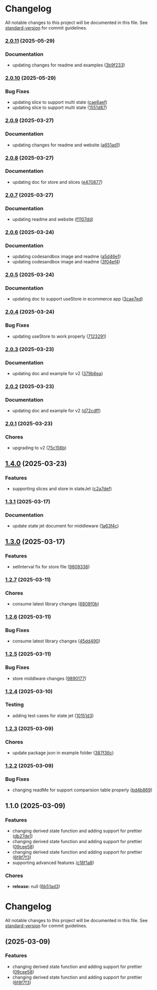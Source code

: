 # Changelog

All notable changes to this project will be documented in this file. See [standard-version](https://github.com/conventional-changelog/standard-version) for commit guidelines.

### [2.0.11](https://github.com/venkateshsundaram/state-jet/compare/v2.0.10...v2.0.11) (2025-05-29)


### Documentation

* updating changes for readme and examples ([3b9f233](https://github.com/venkateshsundaram/state-jet/commit/3b9f2333823bb650a3b6970adfaf69f52458b5b1))

### [2.0.10](https://github.com/venkateshsundaram/state-jet/compare/v2.0.9...v2.0.10) (2025-05-29)


### Bug Fixes

* updating slice to support multi state ([cae6aef](https://github.com/venkateshsundaram/state-jet/commit/cae6aefb563c74687d95b2811aa6807cbf0dbeb9))
* updating slice to support multi state ([1551d87](https://github.com/venkateshsundaram/state-jet/commit/1551d87336a30314028533c74ee0bd91fcb16d0c))

### [2.0.9](https://github.com/venkateshsundaram/state-jet/compare/v2.0.8...v2.0.9) (2025-03-27)


### Documentation

* updating changes for readme and website ([a651ad1](https://github.com/venkateshsundaram/state-jet/commit/a651ad1024cd34ad6ba44fe1cefba7bedd0ab36d))

### [2.0.8](https://github.com/venkateshsundaram/state-jet/compare/v2.0.7...v2.0.8) (2025-03-27)


### Documentation

* updating doc for store and slices ([e470877](https://github.com/venkateshsundaram/state-jet/commit/e4708772e46c9bd669cb4379b235d316e8ba6b8d))

### [2.0.7](https://github.com/venkateshsundaram/state-jet/compare/v2.0.6...v2.0.7) (2025-03-27)


### Documentation

* updating readme and website ([f1107dd](https://github.com/venkateshsundaram/state-jet/commit/f1107dde7df7bd54c48f8e458ba2de81e8a719b8))

### [2.0.6](https://github.com/venkateshsundaram/state-jet/compare/v2.0.5...v2.0.6) (2025-03-24)


### Documentation

* updating codesandbox image and readme ([a5d46e1](https://github.com/venkateshsundaram/state-jet/commit/a5d46e1a1c8ff516be45ef33fd5d7916a7259ea2))
* updating codesandbox image and readme ([3f04ef4](https://github.com/venkateshsundaram/state-jet/commit/3f04ef42f3782b937a61bec666c3d850a34a5387))

### [2.0.5](https://github.com/venkateshsundaram/state-jet/compare/v2.0.4...v2.0.5) (2025-03-24)


### Documentation

* updating doc to support useStore in ecommerce app ([3cae7ed](https://github.com/venkateshsundaram/state-jet/commit/3cae7ed34008e825fee128ff4ed0d35f032a882b))

### [2.0.4](https://github.com/venkateshsundaram/state-jet/compare/v2.0.3...v2.0.4) (2025-03-24)


### Bug Fixes

* updating useStore to work properly ([7123291](https://github.com/venkateshsundaram/state-jet/commit/712329119c4bfd76d4abf2c1bf1d4264d5dcd28f))

### [2.0.3](https://github.com/venkateshsundaram/state-jet/compare/v2.0.2...v2.0.3) (2025-03-23)


### Documentation

* updating doc and example for v2 ([379b6ea](https://github.com/venkateshsundaram/state-jet/commit/379b6ea95cf695a4a03cb486a75e213697aacddb))

### [2.0.2](https://github.com/venkateshsundaram/state-jet/compare/v2.0.1...v2.0.2) (2025-03-23)


### Documentation

* updating doc and example for v2 ([d72cdff](https://github.com/venkateshsundaram/state-jet/commit/d72cdfff2878626be4fda6aecb957395162c956a))

### [2.0.1](https://github.com/venkateshsundaram/state-jet/compare/v1.4.0...v2.0.1) (2025-03-23)


### Chores

* upgrading to v2 ([75c156b](https://github.com/venkateshsundaram/state-jet/commit/75c156b2defc7937ad6f25b373a57af30f4148ae))

## [1.4.0](https://github.com/venkateshsundaram/state-jet/compare/v1.3.1...v1.4.0) (2025-03-23)


### Features

* supporting slices and store in stateJet ([c2a7def](https://github.com/venkateshsundaram/state-jet/commit/c2a7def7a90f2b21f2050cd301c3e823280e28e5))

### [1.3.1](https://github.com/venkateshsundaram/state-jet/compare/v1.3.0...v1.3.1) (2025-03-17)


### Documentation

* update state jet document for middleware ([1a63f4c](https://github.com/venkateshsundaram/state-jet/commit/1a63f4cc383b9b0f72e0c769a19ae572d85e4dab))

## [1.3.0](https://github.com/venkateshsundaram/state-jet/compare/v1.2.7...v1.3.0) (2025-03-17)


### Features

* setInterval fix for store file ([9809336](https://github.com/venkateshsundaram/state-jet/commit/9809336a6408da2d7fe4d542ea49e5a94fc80520))

### [1.2.7](https://github.com/venkateshsundaram/state-jet/compare/v1.2.6...v1.2.7) (2025-03-11)


### Chores

* consume latest library changes ([6808f0b](https://github.com/venkateshsundaram/state-jet/commit/6808f0b05f9c0f570a28012bdcd421c2d41cc65a))

### [1.2.6](https://github.com/venkateshsundaram/state-jet/compare/v1.2.5...v1.2.6) (2025-03-11)


### Bug Fixes

* consume latest library changes ([45dd490](https://github.com/venkateshsundaram/state-jet/commit/45dd4900e8c5d262bc90a4bd923512a9b4c236b5))

### [1.2.5](https://github.com/venkateshsundaram/state-jet/compare/v1.2.4...v1.2.5) (2025-03-11)


### Bug Fixes

* store middlware changes ([9890177](https://github.com/venkateshsundaram/state-jet/commit/9890177667d0e2e0e8bae917e9615b9aeab9ba36))

### [1.2.4](https://github.com/venkateshsundaram/state-jet/compare/v1.2.3...v1.2.4) (2025-03-10)


### Testing

* adding test cases for state jet ([10151d3](https://github.com/venkateshsundaram/state-jet/commit/10151d350409499b7612bac88d7ad5ed6fa3d710))

### [1.2.3](https://github.com/venkateshsundaram/state-jet/compare/v1.2.2...v1.2.3) (2025-03-09)


### Chores

* update package json in example folder ([387f36c](https://github.com/venkateshsundaram/state-jet/commit/387f36c1241565fb73dec0881276a4a1a4b3c90b))

### [1.2.2](https://github.com/venkateshsundaram/state-jet/compare/v1.1.0...v1.2.2) (2025-03-09)


### Bug Fixes

* changing readMe for support comparision table properly ([bd4b869](https://github.com/venkateshsundaram/state-jet/commit/bd4b8699d6d71643a1fd31b35f4a4f455e15c6a8))

## 1.1.0 (2025-03-09)


### Features

* changing derived state function and adding support for prettier ([db27de1](https://github.com/venkateshsundaram/state-jet/commit/db27de1b84347f9fc777806962d8a53d5acb9c34))
* changing derived state function and adding support for prettier ([09cee58](https://github.com/venkateshsundaram/state-jet/commit/09cee58812385111072feb8b00fc2b4b9387a30b))
* changing derived state function and adding support for prettier ([6f8f7f3](https://github.com/venkateshsundaram/state-jet/commit/6f8f7f3cb4ad158a08ba7c4a6cb9dddb0fafc14c))
* supporting advanced features ([c18f1a8](https://github.com/venkateshsundaram/state-jet/commit/c18f1a8a50854837704dd54947f772ffab506284))


### Chores

* **release:** null ([6b51ad3](https://github.com/venkateshsundaram/state-jet/commit/6b51ad3b5da787e63f32c61c8ddcc492cf51dfc8))

# Changelog

All notable changes to this project will be documented in this file. See [standard-version](https://github.com/conventional-changelog/standard-version) for commit guidelines.

##  (2025-03-09)


### Features

* changing derived state function and adding support for prettier ([09cee58](https://github.com/venkateshsundaram/state-jet/commit/09cee58812385111072feb8b00fc2b4b9387a30b))
* changing derived state function and adding support for prettier ([6f8f7f3](https://github.com/venkateshsundaram/state-jet/commit/6f8f7f3cb4ad158a08ba7c4a6cb9dddb0fafc14c))
